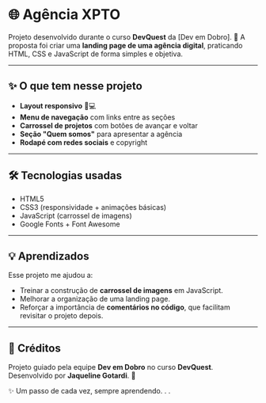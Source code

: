 # 🌐 Agência XPTO  

Projeto desenvolvido durante o curso **DevQuest** da [Dev em Dobro]. 🚀 
A proposta foi criar uma **landing page de uma agência digital**, praticando HTML, CSS e JavaScript de forma simples e objetiva.  

---

## ✨ O que tem nesse projeto  

- **Layout responsivo** 📱💻  
- **Menu de navegação** com links entre as seções  
- **Carrossel de projetos** com botões de avançar e voltar  
- **Seção "Quem somos"** para apresentar a agência  
- **Rodapé com redes sociais** e copyright  

---

## 🛠️ Tecnologias usadas  

- HTML5  
- CSS3 (responsividade + animações básicas)  
- JavaScript (carrossel de imagens)  
- Google Fonts + Font Awesome  

---

## 💡 Aprendizados  

Esse projeto me ajudou a:  
- Treinar a construção de **carrossel de imagens** em JavaScript.  
- Melhorar a organização de uma landing page.  
- Reforçar a importância de **comentários no código**, que facilitam revisitar o projeto depois.  

---

## 🤝 Créditos  

Projeto guiado pela equipe **Dev em Dobro** no curso **DevQuest**.  
Desenvolvido por **Jaqueline Gotardi**. 💚  

✨ Um passo de cada vez, sempre aprendendo. . .
